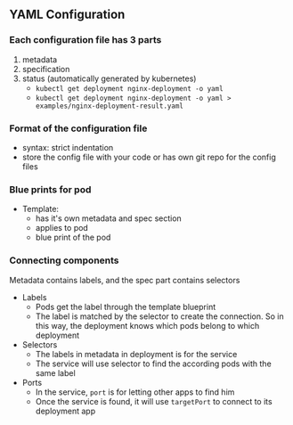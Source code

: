 ## YAML Configuration

### Each configuration file has 3 parts
1. metadata
2. specification
3. status (automatically generated by kubernetes)
    - `kubectl get deployment nginx-deployment -o yaml`
    - `kubectl get deployment nginx-deployment -o yaml > examples/nginx-deployment-result.yaml`

### Format of the configuration file
- syntax: strict indentation
- store the config file with your code or has own git repo for the config files

### Blue prints for pod
- Template: 
    - has it's own metadata and spec section
    - applies to pod
    - blue print of the pod

### Connecting components
Metadata contains labels, and the spec part contains selectors
- Labels
    - Pods get the label through the template blueprint
    - The label is matched by the selector to create the connection. So in this way, the deployment knows which pods belong to which deployment
- Selectors
    - The labels in metadata in deployment is for the service
    - The service will use selector to find the according pods with the same label
- Ports
    - In the service, `port` is for letting other apps to find him
    - Once the service is found, it will use `targetPort` to connect to its deployment app